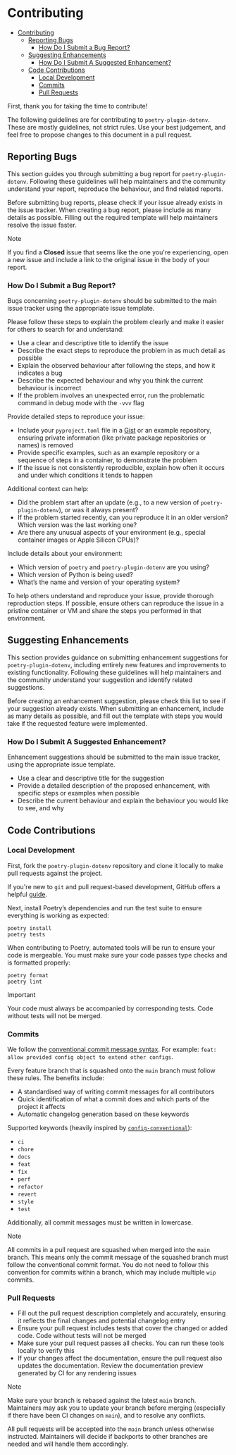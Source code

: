 # Contributing

- [Contributing](#contributing)
  - [Reporting Bugs](#reporting-bugs)
    - [How Do I Submit a Bug Report?](#how-do-i-submit-a-bug-report)
  - [Suggesting Enhancements](#suggesting-enhancements)
    - [How Do I Submit A Suggested Enhancement?](#how-do-i-submit-a-suggested-enhancement)
  - [Code Contributions](#code-contributions)
    - [Local Development](#local-development)
    - [Commits](#commits)
    - [Pull Requests](#pull-requests)

First, thank you for taking the time to contribute!

The following guidelines are for contributing to `poetry-plugin-dotenv`. These are mostly guidelines, not strict rules. Use your best judgement, and feel free to propose changes to this document in a pull request.

## Reporting Bugs

This section guides you through submitting a bug report for `poetry-plugin-dotenv`. Following these guidelines will help maintainers and the community understand your report, reproduce the behaviour, and find related reports.

Before submitting bug reports, please check if your issue already exists in the issue tracker. When creating a bug report, please include as many details as possible. Filling out the required template will help maintainers resolve the issue faster.

> [!NOTE]
> If you find a **Closed** issue that seems like the one you're experiencing, open a new issue and include a link to the original issue in the body of your report.

### How Do I Submit a Bug Report?

Bugs concerning `poetry-plugin-dotenv` should be submitted to the main issue tracker using the appropriate issue template.

Please follow these steps to explain the problem clearly and make it easier for others to search for and understand:

- Use a clear and descriptive title to identify the issue
- Describe the exact steps to reproduce the problem in as much detail as possible
- Explain the observed behaviour after following the steps, and how it indicates a bug
- Describe the expected behaviour and why you think the current behaviour is incorrect
- If the problem involves an unexpected error, run the problematic command in debug mode with the `-vvv` flag

Provide detailed steps to reproduce your issue:

- Include your `pyproject.toml` file in a [Gist](https://gist.github.com) or an example repository, ensuring private information (like private package repositories or names) is removed
- Provide specific examples, such as an example repository or a sequence of steps in a container, to demonstrate the problem
- If the issue is not consistently reproducible, explain how often it occurs and under which conditions it tends to happen

Additional context can help:

- Did the problem start after an update (e.g., to a new version of `poetry-plugin-dotenv`), or was it always present?
- If the problem started recently, can you reproduce it in an older version? Which version was the last working one?
- Are there any unusual aspects of your environment (e.g., special container images or Apple Silicon CPUs)?

Include details about your environment:

- Which version of `poetry` and `poetry-plugin-dotenv` are you using?
- Which version of Python is being used?
- What’s the name and version of your operating system?

To help others understand and reproduce your issue, provide thorough reproduction steps. If possible, ensure others can reproduce the issue in a pristine container or VM and share the steps you performed in that environment.

## Suggesting Enhancements

This section provides guidance on submitting enhancement suggestions for `poetry-plugin-dotenv`, including entirely new features and improvements to existing functionality. Following these guidelines will help maintainers and the community understand your suggestion and identify related suggestions.

Before creating an enhancement suggestion, please check this list to see if your suggestion already exists. When submitting an enhancement, include as many details as possible, and fill out the template with steps you would take if the requested feature were implemented.

### How Do I Submit A Suggested Enhancement?

Enhancement suggestions should be submitted to the main issue tracker, using the appropriate issue template.

- Use a clear and descriptive title for the suggestion
- Provide a detailed description of the proposed enhancement, with specific steps or examples when possible
- Describe the current behaviour and explain the behaviour you would like to see, and why

## Code Contributions

### Local Development

First, fork the `poetry-plugin-dotenv` repository and clone it locally to make pull requests against the project.

If you're new to `git` and pull request-based development, GitHub offers a helpful [guide](https://docs.github.com/en/get-started/quickstart/contributing-to-projects).

Next, install Poetry’s dependencies and run the test suite to ensure everything is working as expected:

```shell
poetry install
poetry tests
```

When contributing to Poetry, automated tools will be run to ensure your code is mergeable. You must make sure your code passes type checks and is formatted properly:

```shell
poetry format
poetry lint
```

> [!IMPORTANT]
> Your code must always be accompanied by corresponding tests. Code without tests will not be merged.

### Commits

We follow the [conventional commit message syntax](https://www.conventionalcommits.org/en/v1.0.0). For example: `feat: allow provided config object to extend other configs`.

Every feature branch that is squashed onto the `main` branch must follow these rules. The benefits include:

- A standardised way of writing commit messages for all contributors
- Quick identification of what a commit does and which parts of the project it affects
- Automatic changelog generation based on these keywords

Supported keywords (heavily inspired by [`config-conventional`](https://github.com/conventional-changelog/commitlint/tree/master/%40commitlint/config-conventional)):

- `ci`
- `chore`
- `docs`
- `feat`
- `fix`
- `perf`
- `refactor`
- `revert`
- `style`
- `test`

Additionally, all commit messages must be written in lowercase.

> [!NOTE]
> All commits in a pull request are squashed when merged into the `main` branch. This means only the commit message of the squashed branch must follow the conventional commit format. You do not need to follow this convention for commits within a branch, which may include multiple `wip` commits.

### Pull Requests

- Fill out the pull request description completely and accurately, ensuring it reflects the final changes and potential changelog entry
- Ensure your pull request includes tests that cover the changed or added code. Code without tests will not be merged
- Make sure your pull request passes all checks. You can run these tools locally to verify this
- If your changes affect the documentation, ensure the pull request also updates the documentation. Review the documentation preview generated by CI for any rendering issues

> [!NOTE]
> Make sure your branch is rebased against the latest `main` branch. Maintainers may ask you to update your branch before merging (especially if there have been CI changes on `main`), and to resolve any conflicts.

All pull requests will be accepted into the `main` branch unless otherwise instructed. Maintainers will decide if backports to other branches are needed and will handle them accordingly.
